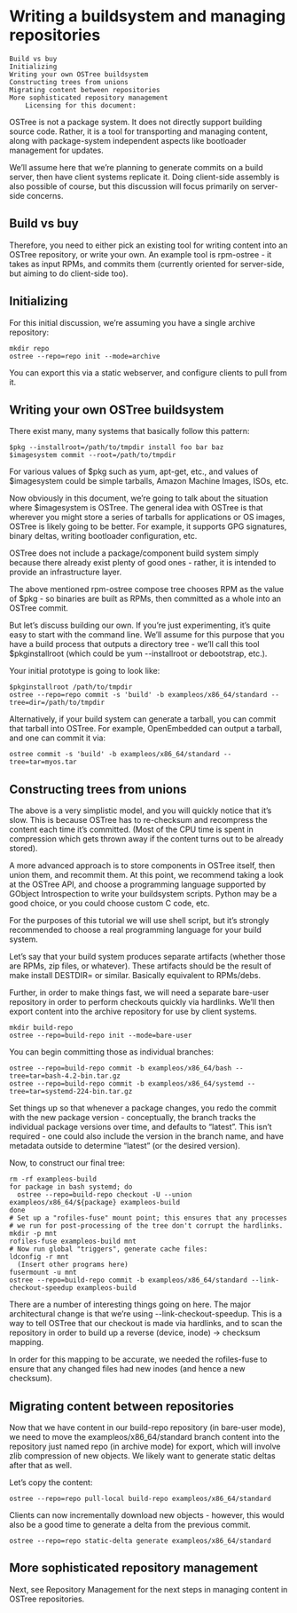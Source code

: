 # Writing a buildsystem and managing repositories

    Build vs buy
    Initializing
    Writing your own OSTree buildsystem
    Constructing trees from unions
    Migrating content between repositories
    More sophisticated repository management
        Licensing for this document:

OSTree is not a package system. It does not directly support building source code. Rather, it is a tool for transporting and managing content, along with package-system independent aspects like bootloader management for updates.

We’ll assume here that we’re planning to generate commits on a build server, then have client systems replicate it. Doing client-side assembly is also possible of course, but this discussion will focus primarily on server-side concerns.

## Build vs buy

Therefore, you need to either pick an existing tool for writing content into an OSTree repository, or write your own. An example tool is rpm-ostree - it takes as input RPMs, and commits them (currently oriented for server-side, but aiming to do client-side too).

## Initializing

For this initial discussion, we’re assuming you have a single archive repository:
```
mkdir repo
ostree --repo=repo init --mode=archive
```

You can export this via a static webserver, and configure clients to pull from it.

## Writing your own OSTree buildsystem

There exist many, many systems that basically follow this pattern:
```
$pkg --installroot=/path/to/tmpdir install foo bar baz
$imagesystem commit --root=/path/to/tmpdir
```

For various values of $pkg such as yum, apt-get, etc., and values of $imagesystem could be simple tarballs, Amazon Machine Images, ISOs, etc.

Now obviously in this document, we’re going to talk about the situation where $imagesystem is OSTree. The general idea with OSTree is that wherever you might store a series of tarballs for applications or OS images, OSTree is likely going to be better. For example, it supports GPG signatures, binary deltas, writing bootloader configuration, etc.

OSTree does not include a package/component build system simply because there already exist plenty of good ones - rather, it is intended to provide an infrastructure layer.

The above mentioned rpm-ostree compose tree chooses RPM as the value of $pkg - so binaries are built as RPMs, then committed as a whole into an OSTree commit.

But let’s discuss building our own. If you’re just experimenting, it’s quite easy to start with the command line. We’ll assume for this purpose that you have a build process that outputs a directory tree - we’ll call this tool $pkginstallroot (which could be yum --installroot or debootstrap, etc.).

Your initial prototype is going to look like:
```
$pkginstallroot /path/to/tmpdir
ostree --repo=repo commit -s 'build' -b exampleos/x86_64/standard --tree=dir=/path/to/tmpdir
```

Alternatively, if your build system can generate a tarball, you can commit that tarball into OSTree. For example, OpenEmbedded can output a tarball, and one can commit it via:
```
ostree commit -s 'build' -b exampleos/x86_64/standard --tree=tar=myos.tar
```

## Constructing trees from unions

The above is a very simplistic model, and you will quickly notice that it’s slow. This is because OSTree has to re-checksum and recompress the content each time it’s committed. (Most of the CPU time is spent in compression which gets thrown away if the content turns out to be already stored).

A more advanced approach is to store components in OSTree itself, then union them, and recommit them. At this point, we recommend taking a look at the OSTree API, and choose a programming language supported by GObject Introspection to write your buildsystem scripts. Python may be a good choice, or you could choose custom C code, etc.

For the purposes of this tutorial we will use shell script, but it’s strongly recommended to choose a real programming language for your build system.

Let’s say that your build system produces separate artifacts (whether those are RPMs, zip files, or whatever). These artifacts should be the result of make install DESTDIR= or similar. Basically equivalent to RPMs/debs.

Further, in order to make things fast, we will need a separate bare-user repository in order to perform checkouts quickly via hardlinks. We’ll then export content into the archive repository for use by client systems.
```
mkdir build-repo
ostree --repo=build-repo init --mode=bare-user
```

You can begin committing those as individual branches:
```
ostree --repo=build-repo commit -b exampleos/x86_64/bash --tree=tar=bash-4.2-bin.tar.gz
ostree --repo=build-repo commit -b exampleos/x86_64/systemd --tree=tar=systemd-224-bin.tar.gz
```

Set things up so that whenever a package changes, you redo the commit with the new package version - conceptually, the branch tracks the individual package versions over time, and defaults to “latest”. This isn’t required - one could also include the version in the branch name, and have metadata outside to determine “latest” (or the desired version).

Now, to construct our final tree:
```
rm -rf exampleos-build
for package in bash systemd; do
  ostree --repo=build-repo checkout -U --union exampleos/x86_64/${package} exampleos-build
done
# Set up a "rofiles-fuse" mount point; this ensures that any processes
# we run for post-processing of the tree don't corrupt the hardlinks.
mkdir -p mnt
rofiles-fuse exampleos-build mnt
# Now run global "triggers", generate cache files:
ldconfig -r mnt
  (Insert other programs here)
fusermount -u mnt
ostree --repo=build-repo commit -b exampleos/x86_64/standard --link-checkout-speedup exampleos-build
```

There are a number of interesting things going on here. The major architectural change is that we’re using --link-checkout-speedup. This is a way to tell OSTree that our checkout is made via hardlinks, and to scan the repository in order to build up a reverse (device, inode) -> checksum mapping.

In order for this mapping to be accurate, we needed the rofiles-fuse to ensure that any changed files had new inodes (and hence a new checksum).

## Migrating content between repositories

Now that we have content in our build-repo repository (in bare-user mode), we need to move the exampleos/x86_64/standard branch content into the repository just named repo (in archive mode) for export, which will involve zlib compression of new objects. We likely want to generate static deltas after that as well.

Let’s copy the content:
```
ostree --repo=repo pull-local build-repo exampleos/x86_64/standard
```

Clients can now incrementally download new objects - however, this would also be a good time to generate a delta from the previous commit.
```
ostree --repo=repo static-delta generate exampleos/x86_64/standard
```

## More sophisticated repository management

Next, see Repository Management for the next steps in managing content in OSTree repositories.
